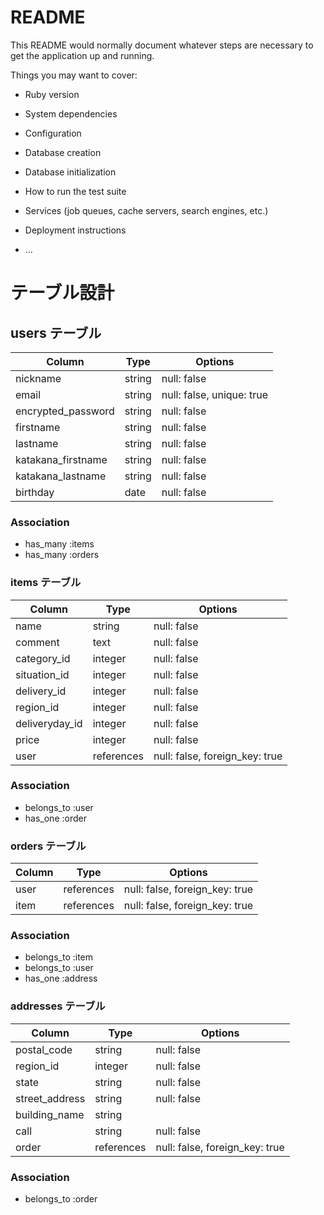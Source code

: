 # README

This README would normally document whatever steps are necessary to get the
application up and running.

Things you may want to cover:

* Ruby version

* System dependencies

* Configuration

* Database creation

* Database initialization

* How to run the test suite

* Services (job queues, cache servers, search engines, etc.)

* Deployment instructions

* ...

# テーブル設計

## users テーブル

| Column             | Type   | Options     |
| ------------------ | ------ | ----------- |
| nickname           | string | null: false |
| email              | string | null: false, unique: true |
| encrypted_password | string | null: false |
| firstname          | string | null: false |
| lastname           | string | null: false |
| katakana_firstname | string | null: false |
| katakana_lastname  | string | null: false |
| birthday           | date   | null: false | 

### Association

- has_many :items
- has_many :orders

### items テーブル
| Column             | Type   | Options     |
| ------------------ | ------ | ----------- |
| name               | string | null: false |
| comment            | text   | null: false |
| category_id        | integer| null: false |
| situation_id       | integer| null: false |
| delivery_id        | integer| null: false |
| region_id          | integer| null: false |
| deliveryday_id     | integer| null: false |
| price              | integer| null: false |
| user               | references | null: false, foreign_key: true |

### Association

- belongs_to :user
- has_one :order

### orders テーブル
| Column             | Type   | Options     |
| ------------------ | ------ | ----------- |
| user               | references | null: false, foreign_key: true |
| item               | references | null: false, foreign_key: true |


### Association

- belongs_to :item
- belongs_to :user
- has_one :address

### addresses テーブル
| Column             | Type       | Options                        |
| ------------------ | ---------- | ------------------------------ |
| postal_code        | string     | null: false                    |
| region_id          | integer    | null: false                    |
| state              | string     | null: false                    |
| street_address     | string     | null: false                    |
| building_name      | string     |                                |
| call               | string     | null: false                    |
| order              | references | null: false, foreign_key: true |

### Association
- belongs_to :order
